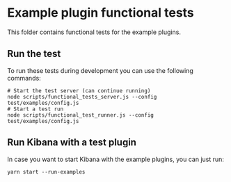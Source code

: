 # Example plugin functional tests

This folder contains functional tests for the example plugins.

## Run the test

To run these tests during development you can use the following commands:

```
# Start the test server (can continue running)
node scripts/functional_tests_server.js --config test/examples/config.js
# Start a test run
node scripts/functional_test_runner.js --config test/examples/config.js
```

## Run Kibana with a test plugin

In case you want to start Kibana with the example plugins, you can just run:

```
yarn start --run-examples
```


